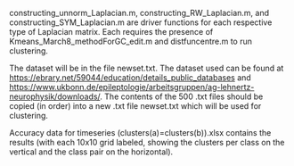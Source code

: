 constructing_unnorm_Laplacian.m, constructing_RW_Laplacian.m, and constructing_SYM_Laplacian.m are driver functions for each respective type of Laplacian matrix.
Each requires the presence of Kmeans_March8_methodForGC_edit.m and distfuncentre.m to run clustering.


The dataset will be in the file newset.txt.
The dataset used can be found at https://ebrary.net/59044/education/details_public_databases and https://www.ukbonn.de/epileptologie/arbeitsgruppen/ag-lehnertz-neurophysik/downloads/. The contents of the 500 .txt files should be copied (in order) into a new .txt file newset.txt which will be used for clustering.


Accuracy data for timeseries (clusters(a)=clusters(b)).xlsx contains the results (with each 10x10 grid labeled, showing the clusters per class on the vertical and the class pair on the horizontal).

